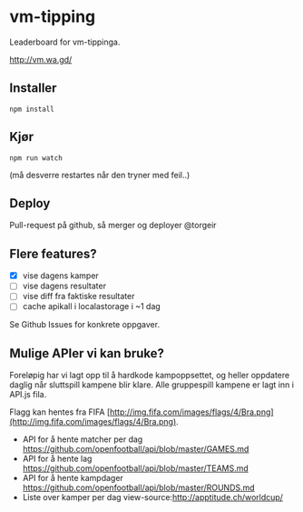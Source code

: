 # vm-tipping

Leaderboard for vm-tippinga.

http://vm.wa.gd/

## Installer

    npm install

## Kjør

    npm run watch

(må desverre restartes når den tryner med feil..)

## Deploy

Pull-request på github, så merger og deployer @torgeir

## Flere features?

- [x] vise dagens kamper
- [ ] vise dagens resultater
- [ ] vise diff fra faktiske resultater
- [ ] cache apikall i localastorage i ~1 dag

Se Github Issues for konkrete oppgaver.


## Mulige APIer vi kan bruke?
Foreløpig har vi lagt opp til å hardkode kampoppsettet, og heller oppdatere daglig når sluttspill kampene blir klare. Alle gruppespill kampene er lagt inn i API.js fila.

Flagg kan hentes fra FIFA [http://img.fifa.com/images/flags/4/Bra.png](http://img.fifa.com/images/flags/4/Bra.png).

* API for å hente matcher per dag https://github.com/openfootball/api/blob/master/GAMES.md
* API for å hente lag https://github.com/openfootball/api/blob/master/TEAMS.md
* API for å hente kampdager https://github.com/openfootball/api/blob/master/ROUNDS.md
* Liste over kamper per dag view-source:http://apptitude.ch/worldcup/
